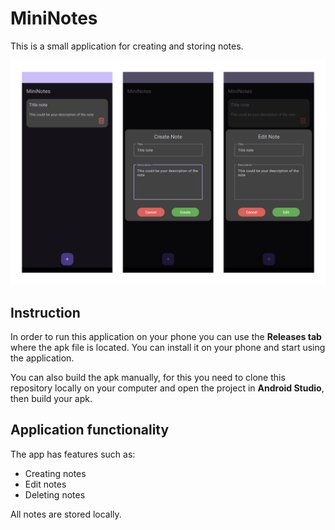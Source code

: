 # MiniNotes

This is a small application for creating and storing notes.

![](screens.png)

## Instruction

In order to run this application on your phone you can use the **Releases tab** where the apk file is located. You can install it on your phone and start using the application.

You can also build the apk manually, for this you need to clone this repository locally on your computer and open the project in **Android Studio**, then build your apk.

## Application functionality

The app has features such as:
- Creating notes
- Edit notes
- Deleting notes

All notes are stored locally.
